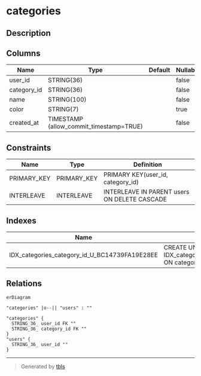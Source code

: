 # categories

## Description

## Columns

| Name | Type | Default | Nullable | Children | Parents | Comment |
| ---- | ---- | ------- | -------- | -------- | ------- | ------- |
| user_id | STRING(36) |  | false |  | [users](users.md) |  |
| category_id | STRING(36) |  | false |  | [users](users.md) |  |
| name | STRING(100) |  | false |  |  |  |
| color | STRING(7) |  | true |  |  |  |
| created_at | TIMESTAMP (allow_commit_timestamp=TRUE) |  | false |  |  |  |

## Constraints

| Name | Type | Definition |
| ---- | ---- | ---------- |
| PRIMARY_KEY | PRIMARY_KEY | PRIMARY KEY(user_id, category_id) |
| INTERLEAVE | INTERLEAVE | INTERLEAVE IN PARENT users ON DELETE CASCADE |

## Indexes

| Name | Definition |
| ---- | ---------- |
| IDX_categories_category_id_U_BC14739FA19E28EE | CREATE UNIQUE INDEX IDX_categories_category_id_U_BC14739FA19E28EE ON categories (category_id) |

## Relations

```mermaid
erDiagram

"categories" |o--|| "users" : ""

"categories" {
  STRING_36_ user_id FK ""
  STRING_36_ category_id FK ""
}
"users" {
  STRING_36_ user_id ""
}
```

---

> Generated by [tbls](https://github.com/k1LoW/tbls)
